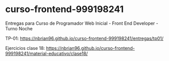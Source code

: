 # curso-frontend-999198241
Entregas para Curso de Programador Web Inicial - Front End Developer - Turno Noche

TP-01: https://nbrian96.github.io/curso-frontend-999198241/entregas/tp01/

Ejercicios clase 18: https://nbrian96.github.io/curso-frontend-999198241/material-educativo/clase18/